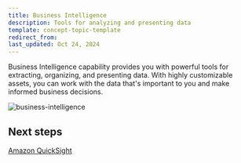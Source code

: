 ```yaml
---
title: Business Intelligence
description: Tools for analyzing and presenting data
template: concept-topic-template
redirect_from:
last_updated: Oct 24, 2024
---
```


Business Intelligence capability provides you with powerful tools for extracting, organizing, and presenting data. With highly customizable assets, you can work with the data that's important to you and make informed business decisions.

![business-intelligence](https://spryker.s3.eu-central-1.amazonaws.com/docs/pbc/all/business-intelligence/business-intelligence.md/business-intelligence.png)


## Next steps

[Amazon QuickSight](/docs/pbc/all/business-intelligence/{{page.version}}/amazon-quicksight-third-party-integration/amazon-quicksight.html)
